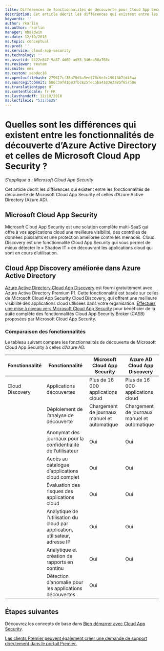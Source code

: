```yaml
---
title: Différences de fonctionnalités de découverte pour Cloud App Security et Azure AD
description: Cet article décrit les différences qui existent entre les fonctionnalités de découverte de Microsoft Cloud App Security et celles d’Azure AD.
keywords: ''
author: rkarlin
ms.author: rkarlin
manager: mbaldwin
ms.date: 12/10/2018
ms.topic: conceptual
ms.prod: ''
ms.service: cloud-app-security
ms.technology: ''
ms.assetid: 4422e847-9a87-4d60-ad55-346ea50a768c
ms.reviewer: reutam
ms.suite: ems
ms.custom: seodec18
ms.openlocfilehash: 279617cf38a70d5a5ecf78c6e3c19013b7fd45aa
ms.sourcegitcommit: b86c3afd1093fbc825fec5ba4103e3a95f65758e
ms.translationtype: HT
ms.contentlocale: fr-FR
ms.lasthandoff: 12/10/2018
ms.locfileid: "53175629"
---
```

# <a name="what-are-the-differences-in-discovery-capabilities-for-azure-active-directory-and-microsoft-cloud-app-security"></a>Quelles sont les différences qui existent entre les fonctionnalités de découverte d’Azure Active Directory et celles de Microsoft Cloud App Security ?

*S’applique à : Microsoft Cloud App Security*

Cet article décrit les différences qui existent entre les fonctionnalités de découverte de Microsoft Cloud App Security et celles d’Azure Active Directory (Azure AD).

## <a name="microsoft-cloud-app-security"></a>Microsoft Cloud App Security 

Microsoft Cloud App Security est une solution complète multi-SaaS qui offre à vos applications cloud une meilleure visibilité, des contrôles de données puissants et une protection améliorée contre les menaces. Cloud Discovery est une fonctionnalité Cloud App Security qui vous permet de mieux détecter le « Shadow IT » en découvrant les applications cloud qui sont en cours d’utilisation. 

## <a name="enhanced-cloud-app-discovery-in-azure-active-directory"></a>Cloud App Discovery améliorée dans Azure Active Directory

[Azure Active Directory Cloud App Discovery](https://aka.ms/caddocsnew) est fourni gratuitement avec Azure Active Directory Premium P1. Cette fonctionnalité est basée sur celles de Microsoft Cloud App Security Cloud Discovery, qui offrent une meilleure visibilité des applications cloud utilisées dans votre organisation. [Effectuez une mise à niveau vers Microsoft Cloud App Security](https://www.microsoft.com/cloud-platform/cloud-app-security) pour bénéficier de la suite complète des fonctionnalités Cloud App Security Broker (CASB) proposées par Microsoft Cloud App Security.

### <a name="feature-comparison"></a>Comparaison des fonctionnalités

Le tableau suivant compare les fonctionnalités de découverte de Microsoft Cloud App Security à celles d’Azure AD.

|Fonctionnalité|Fonctionnalité|Microsoft Cloud App Security|Azure AD Cloud App Discovery|
|----|----|----|----|
|Cloud Discovery|Applications découvertes|Plus de 16 000 applications cloud|Plus de 16 000 applications cloud|
||Déploiement de l’analyse de découverte|Chargement de journaux manuel et automatique|Chargement de journaux manuel et automatique|
||Anonymat des journaux pour la confidentialité de l’utilisateur|Oui|Oui|
||Accès au catalogue d’applications cloud complet|Oui|Oui|
||Évaluation des risques des applications cloud|Oui|Oui|
||Analytique de l’utilisation du cloud par application, utilisateur, adresse IP|Oui|Oui|
||Analytique et création de rapports en continu|Oui|Oui|
||Détection d’anomalie pour les applications découvertes|Oui||

## <a name="next-steps"></a>Étapes suivantes 

Découvrez les concepts de base dans [Bien démarrer avec Cloud App Security](getting-started-with-cloud-app-security.md).    

[Les clients Premier peuvent également créer une demande de support directement dans le portail Premier.](https://premier.microsoft.com/)   
